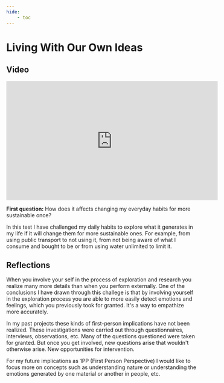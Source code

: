 ```yaml
---
hide:
    - toc
---
```


# Living With Our Own Ideas

## Video 

<iframe width="560" height="315" src="https://www.youtube.com/embed/PchL5RMp888" title="YouTube video player" frameborder="0" allow="accelerometer; autoplay; clipboard-write; encrypted-media; gyroscope; picture-in-picture" allowfullscreen></iframe>

**First question:** How does it affects changing my everyday habits for more sustainable once?

In this test I have challenged my daily habits to explore what it generates in my life if it will change them for more sustainable ones. For example, from using public transport to not using it, from not being aware of what I consume and bought to be or from using water unlimited to limit it. 


## Reflections

When you involve your self in the process of exploration and research you realize many more details than when you perform externally. One of the conclusions I have drawn through this challege is that by involving yourself in the exploration process you are able to more easily detect emotions and feelings, which you previously took for granted. It's a way to empathize more accurately.

In my past projects these kinds of first-person implications have not been realized. These investigations were carried out through questionnaires, interviews, observations, etc. Many of the questions questioned were taken for granted. But once you get involved, new questions arise that wouldn't otherwise arise. New opportunities for intervention. 

For my future implications as 1PP (First Person Perspective) I would like to focus more on concepts such as understanding nature or understanding the emotions generated by one material or another in people, etc.

